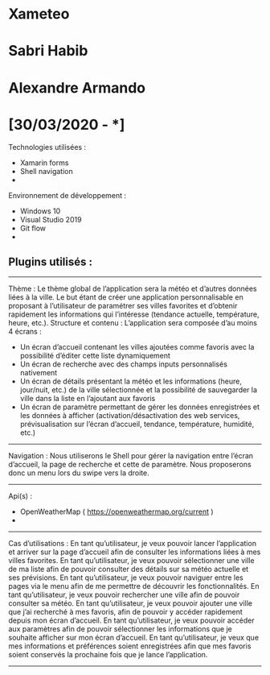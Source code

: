# Xameteo

# Sabri Habib
# Alexandre Armando
# [30/03/2020 - *]

Technologies utilisées :
-	Xamarin forms
-	Shell navigation
- 	

Environnement de développement :
-	Windows 10
-	Visual Studio 2019
-	Git flow
-	

Plugins utilisés :
-	

----------------------------------------------------------------------------------------------------------------------------

Thème :
Le thème global de l’application sera la météo et d’autres données liées à la ville. Le but étant de créer une application personnalisable en proposant à l’utilisateur de paramétrer ses villes favorites et d’obtenir rapidement les informations qui l’intéresse (tendance actuelle, température, heure, etc.). 
Structure et contenu :
L’application sera composée d’au moins 4 écrans :
-	Un écran d’accueil contenant les villes ajoutées comme favoris avec la possibilité d’éditer cette liste dynamiquement
-	Un écran de recherche avec des champs inputs personnalisés nativement
-	Un écran de détails présentant la météo et les informations (heure, jour/nuit, etc.) de la ville sélectionnée et la possibilité de sauvegarder la ville dans la liste en l’ajoutant aux favoris
-	Un écran de paramètre permettant de gérer les données enregistrées et les données à afficher (activation/désactivation des web services, prévisualisation sur l’écran d’accueil, tendance, température, humidité, etc.)

----------------------------------------------------------------------------------------------------------------------------

Navigation :
Nous utiliserons le Shell pour gérer la navigation entre l’écran d’accueil, la page de recherche et cette de paramètre. Nous proposerons donc un menu lors du swipe vers la droite.

----------------------------------------------------------------------------------------------------------------------------

Api(s) :
-	OpenWeatherMap ( https://openweathermap.org/current )
-	

----------------------------------------------------------------------------------------------------------------------------

Cas d’utilisations :
En tant qu’utilisateur, je veux pouvoir lancer l’application et arriver sur la page d’accueil afin de consulter les informations liées à mes villes favorites.
En tant qu’utilisateur, je veux pouvoir sélectionner une ville de ma liste afin de pouvoir consulter des détails sur sa météo actuelle et ses prévisions.
En tant qu’utilisateur, je veux pouvoir naviguer entre les pages via le menu afin de me permettre de découvrir les fonctionnalités.
En tant qu’utilisateur, je veux pouvoir rechercher une ville afin de pouvoir consulter sa météo.
En tant qu’utilisateur, je veux pouvoir ajouter une ville que j’ai recherché à mes favoris, afin de pouvoir y accéder rapidement depuis mon écran d’accueil.
En tant qu’utilisateur, je veux pouvoir accéder aux paramètres afin de pouvoir sélectionner les informations que je souhaite afficher sur mon écran d’accueil.
En tant qu’utilisateur, je veux que mes informations et préférences soient enregistrées afin que mes favoris soient conservés la prochaine fois que je lance l’application.

----------------------------------------------------------------------------------------------------------------------------

